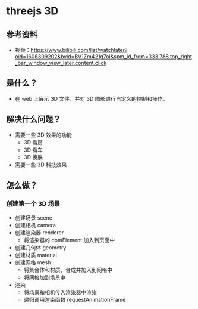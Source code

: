# threejs 3D <Badge type="danger" text="will do" />

## 参考资料

- 视频：https://www.bilibili.com/list/watchlater?oid=1606309202&bvid=BV1Zm421g7oi&spm_id_from=333.788.top_right_bar_window_view_later.content.click

## 是什么？

- 在 web 上展示 3D 文件，并对 3D 图形进行自定义的控制和操作。

## 解决什么问题？

- 需要一些 3D 效果的功能
  - 3D 看房
  - 3D 看车
  - 3D 换肤
- 需要一些 3D 科技效果

## 怎么做？

### 创建第一个 3D 场景

- 创建场景 scene
- 创建相机 camera
- 创建渲染器 renderer
  - 将渲染器的 domElement 加入到页面中
- 创建几何体 geometry
- 创建材质 material
- 创建网格 mesh
  - 将集合体和材质，合成并加入到网格中
  - 将网格加到场景中
- 渲染
  - 将场景和相机传入渲染器中渲染
  - 递归调用渲染函数 requestAnimationFrame
